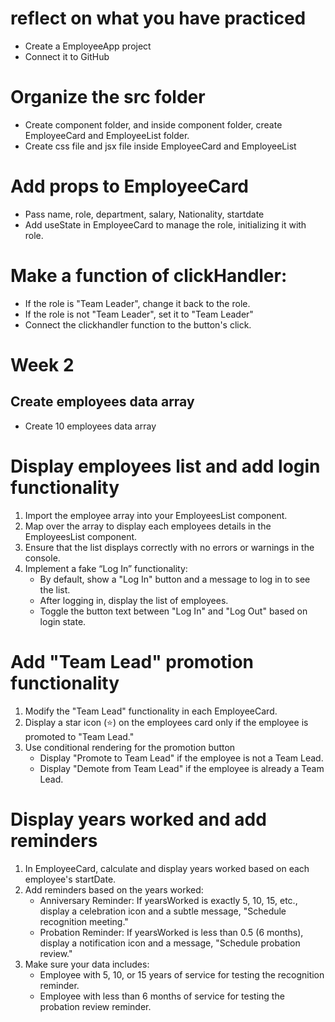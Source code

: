 # reflect on what you have practiced

- Create a EmployeeApp project
- Connect it to GitHub

# Organize the src folder

- Create component folder, and inside component folder, create EmployeeCard and EmployeeList folder.
- Create css file and jsx file inside EmployeeCard and EmployeeList

# Add props to EmployeeCard

- Pass name, role, department, salary, Nationality, startdate
- Add useState in EmployeeCard to manage the role, initializing it with role.

# Make a function of clickHandler:

- If the role is "Team Leader", change it back to the role.
- If the role is not "Team Leader", set it to "Team Leader"
- Connect the clickhandler function to the button's click.

# Week 2

## Create employees data array

- Create 10 employees data array

# Display employees list and add login functionality

1. Import the employee array into your EmployeesList component.
2. Map over the array to display each employees details in the EmployeesList component.
3. Ensure that the list displays correctly with no errors or warnings in the console.
4. Implement a fake “Log In” functionality:
   - By default, show a "Log In" button and a message to log in to see the list.
   - After logging in, display the list of employees.
   - Toggle the button text between "Log In" and "Log Out" based on login state.

# Add "Team Lead" promotion functionality

1. Modify the "Team Lead" functionality in each EmployeeCard.
2. Display a star icon (⭐) on the employees card only if the employee is promoted to "Team Lead."
3. Use conditional rendering for the promotion button
   - Display "Promote to Team Lead" if the employee is not a Team Lead.
   - Display "Demote from Team Lead" if the employee is already a Team Lead.

# Display years worked and add reminders

1. In EmployeeCard, calculate and display years worked based on each employee's startDate.
2. Add reminders based on the years worked:
   - Anniversary Reminder: If yearsWorked is exactly 5, 10, 15, etc., display a celebration icon and a subtle message, "Schedule recognition meeting."
   - Probation Reminder: If yearsWorked is less than 0.5 (6 months), display a notification icon and a message, "Schedule probation review."
3. Make sure your data includes:
   - Employee with 5, 10, or 15 years of service for testing the recognition reminder.
   - Employee with less than 6 months of service for testing the probation review reminder.
